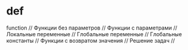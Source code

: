 # def
function //
Функции без параметров //
Функции с параметрами //
Локальные переменные //
Глобальные переменные //
Глобальные константы //
Функции с возвратом значения //
Решение задач //
